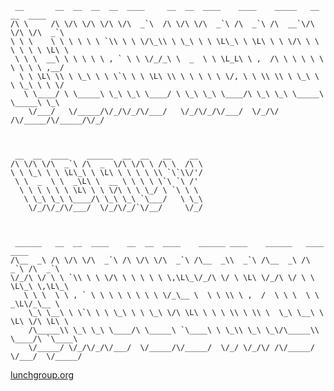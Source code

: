      __       __  __  __  __  ____     __  __  ____    ____    _____   __  __  ____
    /\ \     /\ \/\ \/\ \/\ \/\  _`\  /\ \/\ \/\  _`\ /\  _`\ /\  __`\/\ \/\ \/\  _`\
    \ \ \    \ \ \ \ \ \ `\\ \ \ \/\_\\ \ \_\ \ \ \L\_\ \ \L\ \ \ \/\ \ \ \ \ \ \ \L\ \
     \ \ \  __\ \ \ \ \ \ , ` \ \ \/_/_\ \  _  \ \ \L_L\ \ ,  /\ \ \ \ \ \ \ \ \ \ ,__/
      \ \ \L\ \\ \ \_\ \ \ \`\ \ \ \L\ \\ \ \ \ \ \ \/, \ \ \\ \\ \ \_\ \ \ \_\ \ \ \/
       \ \____/ \ \_____\ \_\ \_\ \____/ \ \_\ \_\ \____/\ \_\ \_\ \_____\ \_____\ \_\
        \/___/   \/_____/\/_/\/_/\/___/   \/_/\/_/\/___/  \/_/\/ /\/_____/\/_____/\/_/



     __  __  ____    ______  __  __   __    __
    /\ \/\ \/\  _`\ /\  _  \/\ \/\ \ /\ \  /\ \
    \ \ \_\ \ \ \L\_\ \ \L\ \ \ \ \ \\ `\`\\/'/
     \ \  _  \ \  _\L\ \  __ \ \ \ \ \`\ `\ /'
      \ \ \ \ \ \ \L\ \ \ \/\ \ \ \_/ \ `\ \ \
       \ \_\ \_\ \____/\ \_\ \_\ `\___/   \ \_\
        \/_/\/_/\/___/  \/_/\/_/`\/__/     \/_/



     ______   __  __  ____    __  __  ____    ______ ____    ______   ____    ____
    /\__  _\ /\ \/\ \/\  _`\ /\ \/\ \/\  _`\ /\__  _\\  _`\ /\__  _\ /\  _`\ /\  _`\
    \/_/\ \/ \ \ `\\ \ \ \/\ \ \ \ \ \ \,\L\_\/_/\ \/ \ \L\ \/_/\ \/ \ \ \L\_\ \,\L\_\
       \ \ \  \ \ , ` \ \ \ \ \ \ \ \ \/_\__ \  \ \ \\ \ ,  /  \ \ \  \ \  _\L\/_\__ \
        \_\ \__\ \ \`\ \ \ \_\ \ \ \_\ \/\ \L\ \ \ \ \\ \ \\ \  \_\ \__\ \ \L\ \/\ \L\ \
        /\_____\\ \_\ \_\ \____/\ \_____\ `\____\ \ \_\\ \_\ \_\/\_____\\ \____/\ `\____\
        \/_____/ \/_/\/_/\/___/  \/_____/\/_____/  \/_/ \/_/\/ /\/_____/ \/___/  \/_____/




[lunchgroup.org](http://lunchgroup.org)